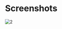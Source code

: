 # Screenshots
 ![2](https://user-images.githubusercontent.com/42836807/102965568-1641b700-4514-11eb-8a72-359e947618a7.png)


